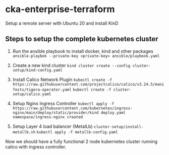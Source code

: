 # cka-enterprise-terraform
Setup a remote server with Ubuntu 20 and install KinD

## Steps to setup the complete kubernetes cluster

1. Run the ansible playbook to install docker, kind and other packages `ansible-playbok --private-key <private-key> ansible/playbook.yaml`

2. Create a new kind cluster
    `kind cluster create --config cluster-setup/kind-config.yaml`

3. Install Calico Network Plugin
    `kubectl create -f https://raw.githubusercontent.com/projectcalico/calico/v3.24.5/manifests/tigera-operator.yaml`
    `kubectl create -f cluster-setup/calico.yaml`

4. Setup Nginx Ingress Controller
    `kubectl apply -f https://raw.githubusercontent.com/kubernetes/ingress-nginx/main/deploy/static/provider/kind deploy.yaml namespace/ingress-nginx created`

5. Setup Layer 4 load balancer (MetalLb)
    `cluster-setup/install-metallb.sh`
    `kubectl apply -f metallb-config.yaml`

Now we should have a fully functional 2 node kubernetes cluster running calico with ingress controller.
